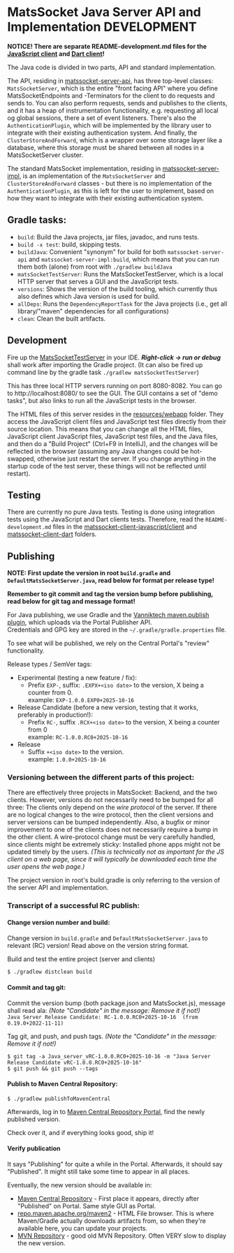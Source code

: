 # MatsSocket Java Server API and Implementation DEVELOPMENT

**NOTICE! There are separate README-development.md files for the
[JavaScript client](matssocket-client-javascript/client/README-development.md) and
[Dart client](matssocket-client-dart/README-development.md)!**

The Java code is divided in two parts, API and standard implementation.

The API, residing in [matssocket-server-api](matssocket-server-api), has three top-level classes: `MatsSocketServer`,
which is the entire "front facing API" where you define MatsSocketEndpoints and -Terminators for the client to do
requests and sends to. You can also perform requests, sends and publishes to the clients, and it has a heap of
instrumentation functionality, e.g. requesting all local og global sessions, there a set of event listeners. There's
also the `AuthenticationPlugin`, which will be implemented by the library user to integrate with their existing
authentication system. And finally, the `ClusterStoreAndForward`, which is a wrapper over some storage layer like a
database, where this storage must be shared between all nodes in a MatsSocketServer cluster.

The standard MatsSocket implementation, residing in [matssocket-server-impl](matssocket-server-impl), is an
implementation of the `MatsSocketServer` and `ClusterStoreAndForward` classes - but there is no implementation of the
`AuthenticationPlugin`, as this is left for the user to implement, based on how they want to integrate with their
existing authentication system.

## Gradle tasks:

* `build`: Build the Java projects, jar files, javadoc, and runs tests.
* `build -x test`: build, skipping tests.
* `buildJava`: Convenient "synonym" for build for both `matssocket-server-api` and `matssocket-server-impl:build`, which
  means that you can run them both (alone) from root with `./gradlew buildJava`
* `matsSocketTestServer`: Runs the MatsSocketTestServer, which is a local HTTP server that serves a GUI and the
  JavaScript tests.
* `versions`: Shows the version of the build tooling, which currently thus also defines which Java version is used for
  build.
* `allDeps`: Runs the `DependencyReportTask` for the Java projects (i.e., get all library/"maven" dependencies for all
  configurations)
* `clean`: Clean the built artifacts.

## Development

Fire up the [MatsSocketTestServer](matssocket-server-impl/src/test/java/io/mats3/matssocket/MatsSocketTestServer.java)
in your IDE. _**Right-click → run or debug**_ shall work after importing the Gradle project. (It can also be fired
up command line by the gradle task `./gradlew matsSocketTestServer`)

This has three local HTTP servers running on port 8080-8082. You can go to http://localhost:8080/ to see the GUI.
The GUI contains a set of "demo tasks", but also links to run all the JavaScript tests in the browser.

The HTML files of this server resides in the [resources/webapp](matssocket-server-impl/src/test/resources/webapp) folder.
They access the JavaScript client files and JavaScript test files directly from their source location. This means that
you can change all the HTML files, JavaScript client JavaScript files, JavaScript test files, and the Java files, and
then do a "Build Project" (Ctrl+F9 in IntelliJ), and the changes will be reflected in the browser (assuming any Java
changes could be hot-swapped, otherwise just restart the server. If you change anything in the startup code of the test
server, these things will not be reflected until restart).

## Testing

There are currently no pure Java tests. Testing is done using integration tests using the JavaScript and Dart clients
tests. Therefore, read the `README-development.md` files in the
[matssocket-client-javascript/client](matssocket-client-javascript/client)
and [matssocket-client-dart](matssocket-client-dart) folders.

## Publishing

**NOTE: First update the version in root `build.gradle` and `DefaultMatsSocketServer.java`, read below for format per
release type!**

**Remember to git commit and tag the version bump before publishing, read below for git tag and message format!**

For Java publishing, we use Gradle and the
[Vanniktech maven.publish plugin](https://vanniktech.github.io/gradle-maven-publish-plugin/central/), which uploads via
the Portal Publisher API.  
Credentials and GPG key are stored in the `~/.gradle/gradle.properties` file.

To see what will be published, we rely on the Central Portal's "review" functionality.

Release types / SemVer tags:
* Experimental (testing a new feature / fix):
    * Prefix `EXP-`, suffix: `.EXPX+<iso date>` to the version, X being a counter from 0.  
    example: `EXP-1.0.0.EXP0+2025-10-16`
* Release Candidate (before a new version, testing that it works, preferably in production!):
    * Prefix `RC-`, suffix `.RCX+<iso date>` to the version, X being a counter from 0  
    example: `RC-1.0.0.RC0+2025-10-16`
* Release
    * Suffix `+<iso date>` to the version.  
    example: `1.0.0+2025-10-16`

### Versioning between the different parts of this project:

There are effectively three projects in MatsSocket: Backend, and the two clients. However, versions do not necessarily
need to be bumped for all three: The clients only depend on the _wire protocol_ of the server. If there are no logical
changes to the wire protocol, then the client versions and server versions can be bumped independently. Also, a bugfix
or minor improvement to one of the clients does not necessarily require a bump in the other client. A wire-protocol
change must be very carefully handled, since clients might be extremely sticky: Installed phone apps might not be
updated timely by the users. _(This is technically not as important for the JS client on a web page, since it will
typically be downloaded each time the user opens the web page.)_

The project version in root's build.gradle is only referring to the version of the server API and implementation.

### Transcript of a successful RC publish:

#### Change version number and build:

Change version in `build.gradle` and `DefaultMatsSocketServer.java` to relevant (RC) version! Read above on the version
string format.

Build and test the entire project (server and clients)
```bash
$ ./gradlew distclean build
```

#### Commit and tag git:

Commit the version bump (both package.json and MatsSocket.js), message shall read ala: _(Note "Candidate" in the message:
Remove it if not!)_  
`Java Server Release Candidate: RC-1.0.0.RC0+2025-10-16  (from 0.19.0+2022-11-11)`

Tag git, and push, and push tags. _(Note the "Candidate" in the message: Remove it if not!)_
```shell
$ git tag -a Java_server_vRC-1.0.0.RC0+2025-10-16 -m "Java Server Release Candidate vRC-1.0.0.RC0+2025-10-16"
$ git push && git push --tags
```

#### Publish to Maven Central Repository:

```shell
$ ./gradlew publishToMavenCentral
```

Afterwards, log in to [Maven Central Repository Portal](https://central.sonatype.com/publishing/deployments), find the
newly published version.

Check over it, and if everything looks good, ship it!

#### Verify publication

It says "Publishing" for quite a while in the Portal. Afterwards, it should say "Published". It might still take some
time to appear in all places.

Eventually, the new version should be available in:
* [Maven Central Repository](https://central.sonatype.com/namespace/io.mats3.matssocket) - First place it appears,
  directly after "Published" on Portal. Same style GUI as Portal.
* [repo.maven.apache.org/maven2](https://repo.maven.apache.org/maven2/io/mats3/matssocket/) - HTML File browser. This is
  where Maven/Gradle actually downloads artifacts from, so when they're available here, you can update your projects.
* [MVN Repository](https://mvnrepository.com/artifact/io.mats3.matssocket) - good old MVN Repository. Often VERY slow to
  display the new version.
